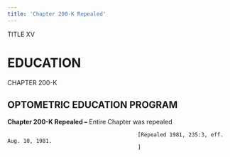 ```yaml
---
title: 'Chapter 200-K Repealed'
---
```


TITLE XV
                                             
EDUCATION
=========

CHAPTER 200-K
                                             
OPTOMETRIC EDUCATION PROGRAM
----------------------------

**Chapter 200-K Repealed –** Entire Chapter was repealed


                                             [Repealed 1981, 235:3, eff. Aug. 10, 1981.
                                             ]
